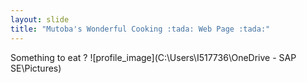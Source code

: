 ```yaml
---
layout: slide
title: "Mutoba's Wonderful Cooking :tada: Web Page :tada:" 
---
```


Something to eat ?
![profile_image](C:\Users\I517736\OneDrive - SAP SE\Pictures)
